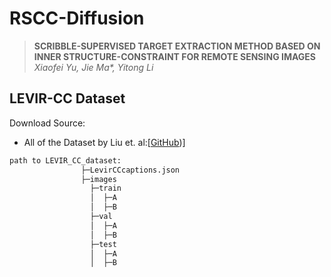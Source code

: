 # RSCC-Diffusion
> __SCRIBBLE-SUPERVISED TARGET EXTRACTION METHOD BASED ON INNER STRUCTURE-CONSTRAINT FOR REMOTE SENSING IMAGES__  
> _Xiaofei Yu, Jie Ma*, Yitong Li_  

## LEVIR-CC Dataset 
Download Source:
- All of the Dataset by Liu et. al:[[GitHub](https://github.com/Chen-Yang-Liu/LEVIR-CC-Dataset))]
```python
path to LEVIR_CC_dataset:
                ├─LevirCCcaptions.json
                ├─images
                  ├─train
                  │  ├─A
                  │  ├─B
                  ├─val
                  │  ├─A
                  │  ├─B
                  ├─test
                  │  ├─A
                  │  ├─B
